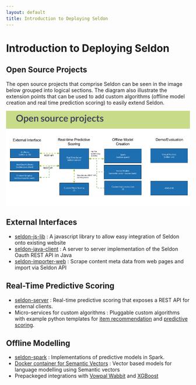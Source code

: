 ```yaml
---
layout: default
title: Introduction to Deploying Seldon 
---
```


# Introduction to Deploying Seldon

## Open Source Projects
The open source projects that comprise Seldon can be seen in the image below grouped into logical sections. The diagram also illustrate the extension points that can be used to add custom algorithms (offline model creation and real time prediction scoring) to easily extend Seldon.

![Open Source Projects](/img/OpenSourceProjects.png "Open Source Projects (project at https://github.com/SeldonIO")

## External Interfaces

 * [seldon-js-lib](https://github.com/SeldonIO/seldon-server/tree/master/client/js-client) : A javascript library to allow easy integration of Seldon onto existing website
 * [seldon-java-client](https://github.com/SeldonIO/seldon-server/tree/master/client/java-client) : A server to server implementation of the Seldon Oauth REST API in Java
 * [seldon-importer-web](https://github.com/SeldonIO/seldon-server/tree/master/web-item-importer) : Scrape content meta data from web pages and import via Seldon API

## Real-Time Predictive Scoring

 * [seldon-server](https://github.com/SeldonIO/seldon-server) : Real-time predictive scoring that exposes a REST API for external clients.
 * Micro-services for custom algorithms : Pluggable custom algorithms with example python templates for [item recommendation](pluggable-recommendation-algorithms.html#recommender-python-template) and [predictive scoring](pluggable-prediction-algorithms.html#prediction-python-template).

## Offline Modelling

 * [seldon-spark](https://github.com/SeldonIO/seldon-server/tree/master/offline-jobs/spark) : Implementations of predictive models in Spark.
 * [Docker container for Semantic Vectors](semantic-vectors.html) : Vector based models for language modelling using Semantic vectors
 * Prepackeged integrations with [Vowpal Wabbit](offline-prediction-models.html#vw) and [XGBoost](offline-prediction-models.html#xgboost)

